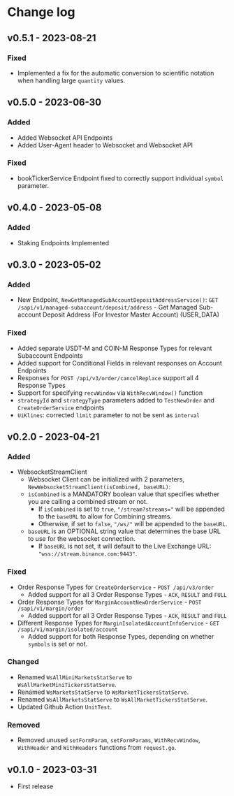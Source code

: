# Change log

## v0.5.1 - 2023-08-21

### Fixed
- Implemented a fix for the automatic conversion to scientific notation when handling large `quantity` values.

## v0.5.0 - 2023-06-30

### Added
- Added Websocket API Endpoints
- Added User-Agent header to Websocket and Websocket API

### Fixed
- bookTickerService Endpoint fixed to correctly support individual `symbol` parameter.

## v0.4.0 - 2023-05-08

### Added
- Staking Endpoints Implemented

## v0.3.0 - 2023-05-02

### Added
- New Endpoint, `NewGetManagedSubAccountDepositAddressService()`: `GET /sapi/v1/managed-subaccount/deposit/address` - Get Managed Sub-account Deposit Address (For Investor Master Account) (USER_DATA)

### Fixed
- Added separate USDT-M and COIN-M Response Types for relevant Subaccount Endpoints
- Added support for Conditional Fields in relevant responses on Account Endpoints
- Responses for `POST /api/v3/order/cancelReplace` support all 4 Response Types
- Support for specifying `recvWindow` via `WithRecvWindow()` function
- `strategyId` and `strategyType` parameters added to `TestNewOrder` and `CreateOrderService` endpoints
- `UiKlines`: corrected `limit` parameter to not be sent as `interval`

## v0.2.0 - 2023-04-21

### Added
- WebsocketStreamClient
  - Websocket Client can be initialized with 2 parameters, `NewWebsocketStreamClient(isCombined, baseURL)`:
  - `isCombined` is a MANDATORY boolean value that specifies whether you are calling a combined stream or not.
    - If `isCombined` is set to `true`, `"/stream?streams="` will be appended to the `baseURL` to allow for Combining streams.
    - Otherwise, if set to `false`, `"/ws/"` will be appended to the `baseURL`.
  - `baseURL` is an OPTIONAL string value that determines the base URL to use for the websocket connection.
    - If `baseURL` is not set, it will default to the Live Exchange URL: `"wss://stream.binance.com:9443"`.

### Fixed
- Order Response Types for `CreateOrderService` - `POST /api/v3/order`
  - Added support for all 3 Order Response Types - `ACK`, `RESULT` and `FULL`
- Order Response Types for `MarginAccountNewOrderService` - `POST /sapi/v1/margin/order`
  - Added support for all 3 Order Response Types - `ACK`, `RESULT` and `FULL`
- Different Response Types for `MarginIsolatedAccountInfoService` - `GET /sapi/v1/margin/isolated/account`
  - Added support for both Response Types, depending on whether `symbols` is set or not.

### Changed
- Renamed `WsAllMiniMarketsStatServe` to `WsAllMarketMiniTickersStatServe`.
- Renamed `WsMarketsStatServe` to `WsMarketTickersStatServe`.
- Renamed `WsAllMarketsStatServe` to `WsAllMarketTickersStatServe`.
- Updated Github Action `UnitTest`.

### Removed
- Removed unused `setFormParam`, `setFormParams`, `WithRecvWindow`, `WithHeader` and `WithHeaders` functions from `request.go`.

## v0.1.0 - 2023-03-31

- First release
